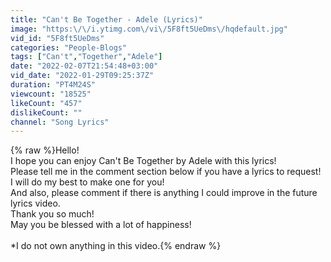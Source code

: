 ```yaml
---
title: "Can't Be Together - Adele (Lyrics)"
image: "https:\/\/i.ytimg.com\/vi\/5F8ft5UeDms\/hqdefault.jpg"
vid_id: "5F8ft5UeDms"
categories: "People-Blogs"
tags: ["Can't","Together","Adele"]
date: "2022-02-07T21:54:48+03:00"
vid_date: "2022-01-29T09:25:37Z"
duration: "PT4M24S"
viewcount: "18525"
likeCount: "457"
dislikeCount: ""
channel: "Song Lyrics"
---
```

{% raw %}Hello!<br />I hope you can enjoy Can't Be Together by Adele with this lyrics!<br />Please tell me in the comment section below if you have a lyrics to request!<br />I will do my best to make one for you!<br />And also, please comment if there is anything I could improve in the future lyrics video.<br />Thank you so much!<br />May you be blessed with a lot of happiness!<br /><br />*I do not own anything in this video.{% endraw %}
